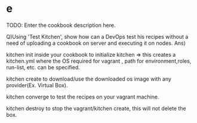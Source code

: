 # e

TODO: Enter the cookbook description here.

Q)Using 'Test Kitchen', show how can a DevOps test his recipes without a need of uploading a cookbook on server and executing it on nodes. 
Ans)

kitchen init inside your cookbook to initialize kitchen => this creates a kitchen.yml where the OS required for vagrant , path for environment,roles, run-list, etc. can be specified.

kitchen create to download/use the downloaded os image with any provider(Ex. Virtual Box).

kitchen converge to test the recipes on your vagrant machine.

kitchen destroy to stop the vagrant/kitchen create, this will not delete the box.
